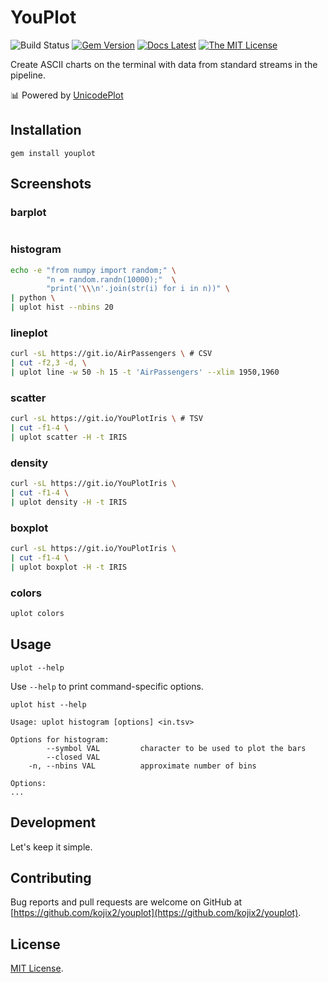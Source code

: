 # YouPlot

![Build Status](https://github.com/kojix2/youplot/workflows/test/badge.svg)
[![Gem Version](https://badge.fury.io/rb/youplot.svg)](https://badge.fury.io/rb/youplot)
[![Docs Latest](https://img.shields.io/badge/docs-latest-blue.svg)](https://rubydoc.info/gems/youplot)
[![The MIT License](https://img.shields.io/badge/license-MIT-blue.svg)](LICENSE.txt)

Create ASCII charts on the terminal with data from standard streams in the pipeline. 

:bar_chart: Powered by [UnicodePlot](https://github.com/red-data-tools/unicode_plot.rb)

## Installation

```
gem install youplot
```

## Screenshots

### barplot

```sh

```

### histogram

```sh
echo -e "from numpy import random;" \
        "n = random.randn(10000);"  \
        "print('\\\n'.join(str(i) for i in n))" \
| python \
| uplot hist --nbins 20
```

### lineplot

```sh
curl -sL https://git.io/AirPassengers \ # CSV
| cut -f2,3 -d, \
| uplot line -w 50 -h 15 -t 'AirPassengers' --xlim 1950,1960
```

### scatter

```sh
curl -sL https://git.io/YouPlotIris \ # TSV
| cut -f1-4 \
| uplot scatter -H -t IRIS
```

### density

```sh
curl -sL https://git.io/YouPlotIris \
| cut -f1-4 \
| uplot density -H -t IRIS
```

### boxplot

```sh
curl -sL https://git.io/YouPlotIris \
| cut -f1-4 \
| uplot boxplot -H -t IRIS
```

### colors

```sh
uplot colors
```

## Usage

`uplot --help`

Use `--help` to print command-specific options.

`uplot hist --help`

```
Usage: uplot histogram [options] <in.tsv>

Options for histogram:
        --symbol VAL         character to be used to plot the bars
        --closed VAL
    -n, --nbins VAL          approximate number of bins

Options:
...
```

## Development

Let's keep it simple.

## Contributing

Bug reports and pull requests are welcome on GitHub at [https://github.com/kojix2/youplot](https://github.com/kojix2/youplot).

## License

[MIT License](https://opensource.org/licenses/MIT).
